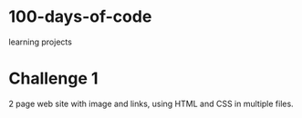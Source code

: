 # 100-days-of-code

learning projects

# Challenge 1

2 page web site with image and links, using HTML and CSS in multiple files.
